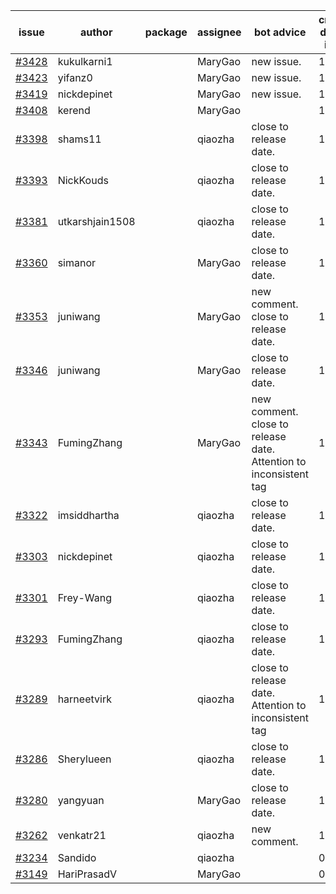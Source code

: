 | issue | author | package | assignee | bot advice | created date of issue | target release date | date from target |
| ------ | ------ | ------ | ------ | ------ | ------ | ------ | :-----: |
| [#3428](https://github.com/Azure/sdk-release-request/issues/3428) | kukulkarni1 |  | MaryGao | new issue. | 11-16 | 12-23 |  |
| [#3423](https://github.com/Azure/sdk-release-request/issues/3423) | yifanz0 |  | MaryGao | new issue. | 11-16 | 12-23 |  |
| [#3419](https://github.com/Azure/sdk-release-request/issues/3419) | nickdepinet |  | MaryGao | new issue. | 11-15 | 12-23 |  |
| [#3408](https://github.com/Azure/sdk-release-request/issues/3408) | kerend |  | MaryGao |  | 11-14 | 11-15 |  |
| [#3398](https://github.com/Azure/sdk-release-request/issues/3398) | shams11 |  | qiaozha | close to release date.  | 11-10 | 11-25 | 2 |
| [#3393](https://github.com/Azure/sdk-release-request/issues/3393) | NickKouds |  | qiaozha | close to release date.  | 11-09 | 11-25 | 2 |
| [#3381](https://github.com/Azure/sdk-release-request/issues/3381) | utkarshjain1508 |  | qiaozha | close to release date.  | 11-07 | 11-25 | 2 |
| [#3360](https://github.com/Azure/sdk-release-request/issues/3360) | simanor |  | MaryGao | close to release date.  | 11-02 | 11-25 | 2 |
| [#3353](https://github.com/Azure/sdk-release-request/issues/3353) | juniwang |  | MaryGao | new comment. close to release date.  | 11-02 | 11-25 | 2 |
| [#3346](https://github.com/Azure/sdk-release-request/issues/3346) | juniwang |  | MaryGao | close to release date.  | 11-02 | 11-25 | 2 |
| [#3343](https://github.com/Azure/sdk-release-request/issues/3343) | FumingZhang |  | MaryGao | new comment. close to release date.  Attention to inconsistent tag | 11-02 | 11-25 | 2 |
| [#3322](https://github.com/Azure/sdk-release-request/issues/3322) | imsiddhartha |  | qiaozha | close to release date.  | 10-28 | 11-25 | 2 |
| [#3303](https://github.com/Azure/sdk-release-request/issues/3303) | nickdepinet |  | qiaozha | close to release date.  | 10-26 | 11-25 | 2 |
| [#3301](https://github.com/Azure/sdk-release-request/issues/3301) | Frey-Wang |  | qiaozha | close to release date.  | 10-26 | 11-25 | 2 |
| [#3293](https://github.com/Azure/sdk-release-request/issues/3293) | FumingZhang |  | qiaozha | close to release date.  | 10-25 | 11-25 | 2 |
| [#3289](https://github.com/Azure/sdk-release-request/issues/3289) | harneetvirk |  | qiaozha | close to release date.  Attention to inconsistent tag | 10-25 | 11-25 | 2 |
| [#3286](https://github.com/Azure/sdk-release-request/issues/3286) | Sherylueen |  | qiaozha | close to release date.  | 10-24 | 11-25 | 2 |
| [#3280](https://github.com/Azure/sdk-release-request/issues/3280) | yangyuan |  | MaryGao | close to release date.  | 10-18 | 11-25 | 2 |
| [#3262](https://github.com/Azure/sdk-release-request/issues/3262) | venkatr21 |  | qiaozha | new comment. | 10-12 | 10-28 |  |
| [#3234](https://github.com/Azure/sdk-release-request/issues/3234) | Sandido |  | qiaozha |  | 09-30 | 10-17 |  |
| [#3149](https://github.com/Azure/sdk-release-request/issues/3149) | HariPrasadV |  | MaryGao |  | 09-07 | 10-11 |  |

